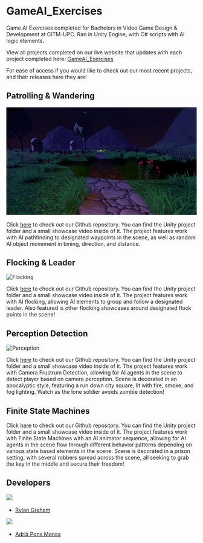 # GameAI_Exercises
Game AI Exercises completed for Bachelors in Video Game Design &amp; Development at CITM-UPC. Ran in Unity Engine, with C# scripts with AI logic elements. 

View all projects completed on our live website that updates with each project completed here: [GameAI_Exercises](https://rylanjgraham.github.io/GameAI_Exercises/)

For ease of access if you would like to check out our most recent projects, and their releases here they are!

## Patrolling & Wandering
![Patrolling&Wandering](docs/images/spotlight-flicker.gif)

Click [here](https://github.com/AdriaPm/GameAI_Excercise01_Patrol-Wander) to check out our Github repository. You can find the Unity project folder and a small showcase video inside of it. The project features work with AI pathfinding to designated waypoints in the scene, as well as random AI object movement in timing, direction, and distance.  

## Flocking & Leader
![Flocking](docs/images/flocking.gif)

Click [here](https://github.com/RylanJGraham/GameAI_Exercise02_Flocking) to check out our Github repository. You can find the Unity project folder and a small showcase video inside of it. The project features work with AI flocking, allowing AI elements to group and follow a designated leader. Also featured is other flocking showcases around designated flock points in the scene!

## Perception Detection
![Perception](docs/images/EX3/TopDownCam.gif)

Click [here](https://github.com/RylanJGraham/Game-AI-Exercise_3-Perception) to check out our Github repository. You can find the Unity project folder and a small showcase video inside of it. The project features work with Camera Frustrum Detection, allowing for AI agents in the scene to detect player based on camera perception. Scene is decorated in an apocalyptic style, featuring a run down city square, lit with fire, smoke, and fog lighting. Watch as the lone soldier avoids zombie detection!

## Finite State Machines
Click [here](https://github.com/AdriaPm/GameAI_Exercise04_FiniteStateMachines) to check out our Github repository. You can find the Unity project folder and a small showcase video inside of it. The project features work with Finite State Machines with an AI animator sequence, allowing for AI agents in the scene flow through different behavior patterns depending on various state based elements in the scene. Scene is decorated in a prison setting, with several robbers spread across the scene, all seeking to grab the key in the middle and secure their freedom!

## Developers
![](https://raw.githubusercontent.com/Historn/PinBall_Game/master/TeamPhotos/rylangraham.jpg)
 - [Rylan Graham](https://github.com/RylanJGraham)

 ![](https://raw.githubusercontent.com/Historn/PinBall_Game/master/TeamPhotos/adriapons.jpg)
 - [Adrià Pons Mensa](https://github.com/AdriaPm)

